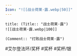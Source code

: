 ```yaml
---
Icon: "![[战士荷莱·露.webp|50]]"
---
```

```ad-common-silver-trophy
title: (Title:: "战士荷莱·露")
![[战士荷莱·露.webp|100]]

(Comment:: "打败战士荷莱·露")
```

#艾尔登法环/奖杯 #奖杯 #奖杯/银